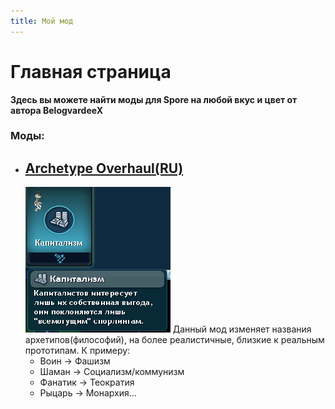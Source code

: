 ```yaml
---
title: Мой мод
---
```


# Главная страница
**Здесь вы можете найти моды для Spore на любой вкус и цвет от автора BelogvardeeX**
### Моды:
- ## [Archetype Overhaul(RU)](https://github.com/belogvardeec-belich/spore-mods/raw/main/mods/!!!ArchetypeOverhaul_RU.package)
  ![Скриншот](capitalism.png)
  Данный мод изменяет названия архетипов(философий), на более реалистичные, близкие к реальным прототипам. К примеру:
  - Воин -> Фашизм
  - Шаман -> Социализм/коммунизм
  - Фанатик -> Теократия
  - Рыцарь -> Монархия...
